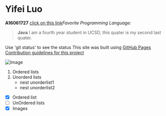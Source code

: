 # Yifei Luo
**A16061727**
[click on this link](#yifei-luo)*Favorite Programming Language:* 
> **Java**
I am a fourth year student in UCSD, this quater is my second last quater.

Use 'git status' to see the status
This site was built using [GitHub Pages](https://pages.github.com/)
[Contribution guidelines for this project](docs/Contributing.md)

![Image](https://upload.wikimedia.org/wikipedia/en/thumb/3/30/Java_programming_language_logo.svg/800px-Java_programming_language_logo.svg.png)

1. Ordered lists
2. Unorderd lists
   - nest unorderlist1
   - nest unorderlist2

- [x] Ordered list
- [ ] UnOrdered lists
- [x] Images